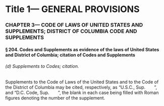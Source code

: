 
# Title 1— GENERAL PROVISIONS
### CHAPTER 3— CODE OF LAWS OF UNITED STATES AND SUPPLEMENTS; DISTRICT OF COLUMBIA CODE AND SUPPLEMENTS
#### § 204. Codes and Supplements as evidence of the laws of United States and District of Columbia; citation of Codes and Supplements
###### (d) Supplements to Codes; citation.

Supplements to the Code of Laws of the United States and to the Code of the District of Columbia may be cited, respectively, as “U.S.C., Sup.  ”, and “D.C. Code, Sup.  ”, the blank in each case being filled with Roman figures denoting the number of the supplement.
